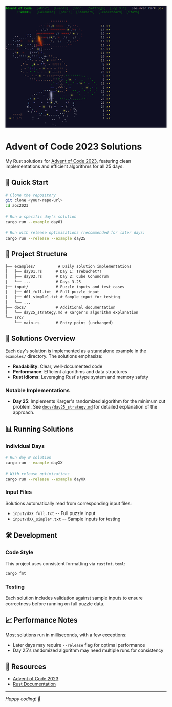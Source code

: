 ![alt text](image.png)

# Advent of Code 2023 Solutions

My Rust solutions for [Advent of Code 2023](https://adventofcode.com/2023), featuring clean implementations and efficient algorithms for all 25 days.

## 🚀 Quick Start

```bash
# Clone the repository
git clone <your-repo-url>
cd aoc2023

# Run a specific day's solution
cargo run --example day01

# Run with release optimizations (recommended for later days)
cargo run --release --example day25
```

## 📁 Project Structure

```
├── examples/          # Daily solution implementations
│   ├── day01.rs      # Day 1: Trebuchet?!
│   ├── day02.rs      # Day 2: Cube Conundrum
│   └── ...           # Days 3-25
├── input/            # Puzzle inputs and test cases
│   ├── d01_full.txt  # Full puzzle input
│   ├── d01_simple1.txt # Sample input for testing
│   └── ...
├── docs/             # Additional documentation
│   └── day25_strategy.md # Karger's algorithm explanation
└── src/
    └── main.rs       # Entry point (unchanged)
```

## 🎯 Solutions Overview

Each day's solution is implemented as a standalone example in the `examples/` directory. The solutions emphasize:

- **Readability**: Clear, well-documented code
- **Performance**: Efficient algorithms and data structures
- **Rust idioms**: Leveraging Rust's type system and memory safety

### Notable Implementations

- **Day 25**: Implements Karger's randomized algorithm for the minimum cut problem. See [`docs/day25_strategy.md`](docs/day25_strategy.md) for detailed explanation of the approach.

## 📊 Running Solutions

### Individual Days
```bash
# Run day N solution
cargo run --example dayXX

# With release optimizations
cargo run --release --example dayXX
```

### Input Files
Solutions automatically read from corresponding input files:
- `input/dXX_full.txt` -- Full puzzle input
- `input/dXX_simple*.txt` -- Sample inputs for testing

## 🛠️ Development

### Code Style
This project uses consistent formatting via `rustfmt.toml`:
```bash
cargo fmt
```

### Testing
Each solution includes validation against sample inputs to ensure correctness before running on full puzzle data.

## 📈 Performance Notes

Most solutions run in milliseconds, with a few exceptions:
- Later days may require `--release` flag for optimal performance
- Day 25's randomized algorithm may need multiple runs for consistency

## 🔗 Resources

- [Advent of Code 2023](https://adventofcode.com/2023)
- [Rust Documentation](https://doc.rust-lang.org/)

---

*Happy coding! 🎄*